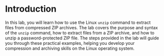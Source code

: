 # Introduction

In this lab, you will learn how to use the Linux `unzip` command to extract files from compressed ZIP archives. The lab covers the purpose and syntax of the `unzip` command, how to extract files from a ZIP archive, and how to unzip a password-protected ZIP file. The steps provided in the lab will guide you through these practical examples, helping you develop your compression and archiving skills on the Linux operating system.

